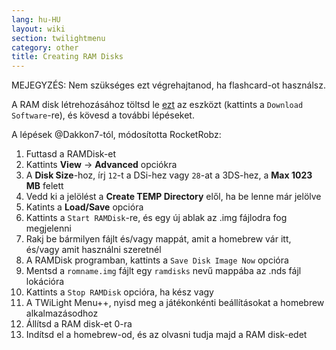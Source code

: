 ```yaml
---
lang: hu-HU
layout: wiki
section: twilightmenu
category: other
title: Creating RAM Disks
---
```


MEJEGYZÉS: Nem szükséges ezt végrehajtanod, ha flashcard-ot használsz.

A RAM disk létrehozásához töltsd le [ezt](http://memory.dataram.com/products-and-services/software/ramdisk#freeware) az eszközt (kattints a `Download Software`-re), és kövesd a további lépéseket.

A lépések @Dakkon7-tól, módosította RocketRobz:

1. Futtasd a RAMDisk-et
1. Kattints **View** -> **Advanced** opciókra
1. A **Disk Size**-hoz, írj `12`-t a DSi-hez vagy `28`-at a 3DS-hez, a **Max 1023 MB** felett
1. Vedd ki a jelölést a **Create TEMP Directory** elől, ha be lenne már jelölve
1. Katints a **Load/Save** opcióra
1. Kattints a `Start RAMDisk`-re, és egy új ablak az .img fájlodra fog megjelenni
1. Rakj be bármilyen fájlt és/vagy mappát, amit a homebrew vár itt, és/vagy amit használni szeretnél
1. A RAMDisk programban, kattints a `Save Disk Image Now` opcióra
1. Mentsd a `romname.img` fájlt egy `ramdisks` nevű mappába az .nds fájl lokációra
1. Kattints a `Stop RAMDisk` opcióra, ha kész vagy
1. A TWiLight Menu++, nyisd meg a játékonkénti beállításokat a homebrew alkalmazásodhoz
1. Állítsd a RAM disk-et 0-ra
1. Indítsd el a homebrew-od, és az olvasni tudja majd a RAM disk-edet
